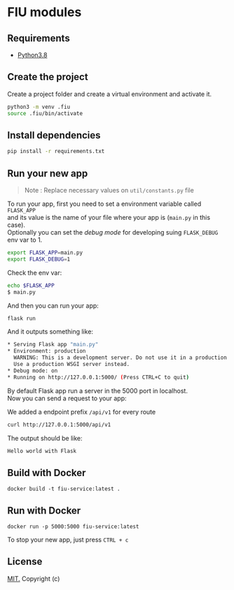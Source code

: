 # FIU modules

## Requirements

- [Python3.8](https://www.python.org/downloads/release/python-380/)

## Create the project

Create a project folder and create a virtual environment and activate it.

```bash
python3 -m venv .fiu
source .fiu/bin/activate
```

## Install dependencies

```bash
pip install -r requirements.txt
```

## Run your new app

> Note : Replace necessary values on `util/constants.py` file

To run your app, first you need to set a environment variable called `FLASK_APP`  
and its value is the name of your file where your app is (`main.py` in this case).  
Optionally you can set the _debug mode_ for developing suing `FLASK_DEBUG` env var to 1.

```bash
export FLASK_APP=main.py
export FLASK_DEBUG=1
```

Check the env var:

```bash
echo $FLASK_APP
$ main.py
```

And then you can run your app:

```bash
flask run
```

And it outputs something like:

```bash
* Serving Flask app "main.py"
* Environment: production
  WARNING: This is a development server. Do not use it in a production deployment.
  Use a production WSGI server instead.
* Debug mode: on
* Running on http://127.0.0.1:5000/ (Press CTRL+C to quit)
```

By default Flask app run a server in the 5000 port in localhost.  
Now you can send a request to your app:

We added a endpoint prefix `/api/v1` for every route

```bash
curl http://127.0.0.1:5000/api/v1
```

The output should be like:

```bash
Hello world with Flask
```


## Build with Docker

`docker build -t fiu-service:latest .`

## Run with Docker

`docker run -p 5000:5000 fiu-service:latest`

To stop your new app, just press `CTRL + c`

## License

[MIT.](./LICENSE) Copyright (c)
